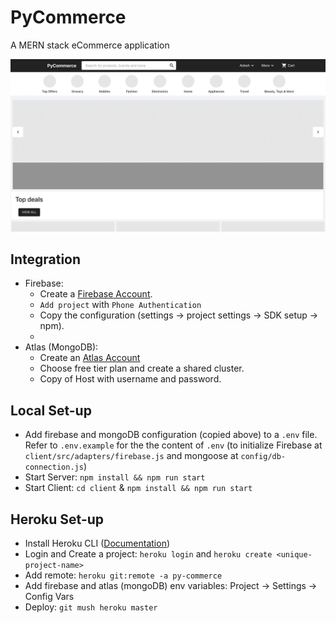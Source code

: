 # PyCommerce
A MERN stack eCommerce application

![Home page](/screens/home-page.png)

## Integration
- Firebase:
    - Create a [Firebase Account](https://firebase.google.com/).
    - `Add project` with `Phone Authentication`
    - Copy the configuration (settings → project settings → SDK setup → npm).
    - 
- Atlas (MongoDB):
    - Create an [Atlas Account](https://www.mongodb.com/docs/atlas/getting-started/)
    - Choose free tier plan and create a shared cluster.
    - Copy of Host with username and password.

## Local Set-up
- Add firebase and mongoDB configuration (copied above) to a `.env` file. Refer to `.env.example` for the the content of `.env` (to initialize Firebase at `client/src/adapters/firebase.js` and mongoose at `config/db-connection.js`)
- Start Server: `npm install && npm run start`
- Start Client: `cd client` & `npm install && npm run start`

## Heroku Set-up
- Install Heroku CLI ([Documentation](https://devcenter.heroku.com/articles/heroku-cli))
- Login and Create a project: `heroku login` and `heroku create <unique-project-name>`
- Add remote: `heroku git:remote -a py-commerce`
- Add firebase and atlas (mongoDB) env variables: Project → Settings → Config Vars
- Deploy: `git mush heroku master`